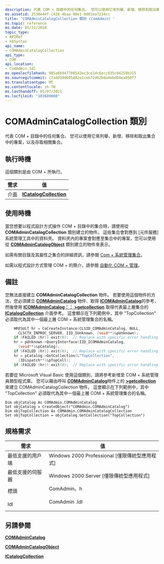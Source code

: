 ```yaml
---
description: 代表 COM + 目錄中的任何集合。 您可以使用它來列舉、新增、移除和取出集合中的專案，以及存取相關集合。
ms.assetid: 2530e44f-c428-4baa-88e1-8d01eaf234cc
title: 'COMAdminCatalogCollection 類別 (ComAdmin) '
ms.topic: reference
ms.date: 05/31/2018
topic_type:
- APIRef
- kbSyntax
api_name:
- COMAdminCatalogCollection
api_type:
- COM
api_location:
- ComAdmin.Idl
ms.openlocfilehash: 985a6b947708542ec3ce1dc6ecc835c94259b315
ms.sourcegitcommit: c7add10d695482e1ceb72d62b8a4ebd84ea050f7
ms.translationtype: MT
ms.contentlocale: zh-TW
ms.lasthandoff: 01/07/2021
ms.locfileid: "103689008"
---
```

# <a name="comadmincatalogcollection-class"></a>COMAdminCatalogCollection 類別

代表 COM + 目錄中的任何集合。 您可以使用它來列舉、新增、移除和取出集合中的專案，以及存取相關集合。

## <a name="when-to-implement"></a>執行時機

這個類別是由 COM + 所執行。



| 需求 | 值 |
|------------|--------------------------------------------------|
| 介面 | [**ICatalogCollection**](/windows/desktop/api/ComAdmin/nn-comadmin-icatalogcollection) |



 

## <a name="when-to-use"></a>使用時機

當您想要以程式設計方式操作 COM + 目錄中的集合時，請使用從 **COMAdminCatalogCollection** 類別建立的物件。 這些集合會對應到 [元件服務] 系統管理工具中的資料夾。 資料夾內的專案會對應至集合中的專案，您可以使用從 [**COMAdminCatalogObject**](comadmincatalogobject.md) 類別建立的物件來表示。

如需有關目錄及其屬性之集合的詳細資訊，請參閱 [Com + 系統管理集合](com--administration-collections.md)。

如需以程式設計方式管理 COM + 的簡介，請參閱 [自動化 COM + 管理](automating-com--administration.md)。

## <a name="remarks"></a>備註

您無法直接建立 **COMAdminCatalogCollection** 物件。 若要使用這個物件的方法，您必須建立 [**COMAdminCatalog**](comadmincatalog.md) 物件、取得 [**ICOMAdminCatalog**](/windows/desktop/api/ComAdmin/nn-comadmin-icomadmincatalog)的參考，然後使用 [**ICOMAdminCatalog：： >getcollection**](/windows/desktop/api/ComAdmin/nf-comadmin-icomadmincatalog-getcollection) 取得代表最上層集合的 [**ICatalogCollection**](/windows/desktop/api/ComAdmin/nn-comadmin-icatalogcollection) 介面參考。 這會顯示在下列範例中，其中 "TopCollection" 必須取代為其中一個最上層 COM + 系統管理集合的名稱。


```C++
    HRESULT hr = CoCreateInstance(CLSID_COMAdminCatalog, NULL, 
      CLSCTX_INPROC_SERVER, IID_IUnknown, (void**)&pUnknown);
    if (FAILED (hr)) exit(0);  // Replace with specific error handling.
    hr = pUnknown->QueryInterface(IID_ICOMAdminCatalog, 
      (void**)&pCatalog); 
    if (FAILED (hr)) exit(0);  // Replace with specific error handling.
    hr = pCatalog->GetCollection(L"TopCollection", 
      (IDispatch**)&pTopColl);
    if (FAILED (hr)) exit(0);  // Replace with specific error handling.
```



若要從 Microsoft Visual Basic 使用這個類別，請將參考新增至 COM + 系統管理員類型程式庫。 您可以藉由呼叫 [**COMAdminCatalog**](comadmincatalog.md)物件上的 [**>getcollection**](/windows/desktop/api/ComAdmin/nf-comadmin-icomadmincatalog-getcollection)來建立 COMAdminCatalogCollection 物件。 這會顯示在下列範例中，其中 "TopCollection" 必須取代為其中一個最上層 COM + 系統管理集合的名稱。


```VB
Dim objCatalog As COMAdmin.COMAdminCatalog
Set objCatalog = CreateObject("COMAdmin.COMAdminCatalog")
Dim objTopCollection As COMAdmin.COMAdminCatalogCollection
Set objTopCollection = objCatalog.GetCollection("TopCollection")

```



## <a name="requirements"></a>規格需求



| 需求 | 值 |
|-------------------------------------|-----------------------------------------------------------------------------------------|
| 最低支援的用戶端<br/> | Windows 2000 Professional \[僅限傳統型應用程式\]<br/>                              |
| 最低支援的伺服器<br/> | Windows 2000 Server \[僅限傳統型應用程式\]<br/>                                    |
| 標頭<br/>                   | <dl> <dt>ComAdmin。h</dt> </dl>   |
| Idl<br/>                      | <dl> <dt>ComAdmin .Idl</dt> </dl> |



## <a name="see-also"></a>另請參閱

<dl> <dt>

[**COMAdminCatalog**](comadmincatalog.md)
</dt> <dt>

[**COMAdminCatalogObject**](comadmincatalogobject.md)
</dt> <dt>

[**ICatalogCollection**](/windows/desktop/api/ComAdmin/nn-comadmin-icatalogcollection)
</dt> </dl>

 

 




